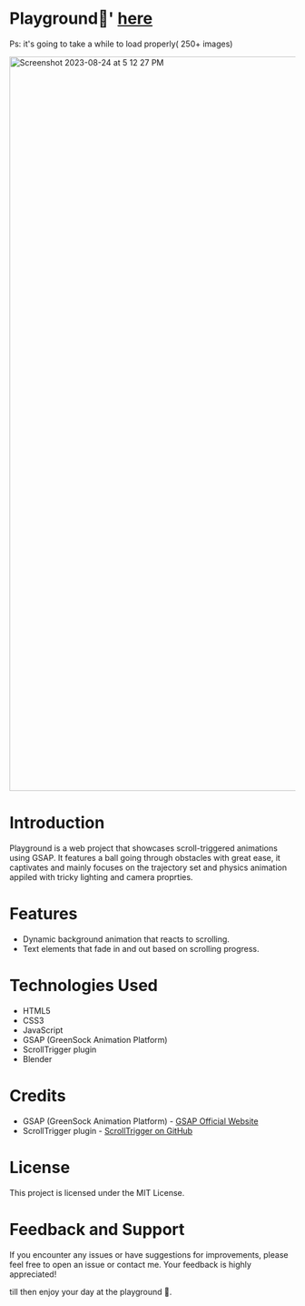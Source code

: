 # Playground🛝' [here](https://keep-rollin.vercel.app)
Ps: it's going to take a while to load properly( 250+ images)

<img width="1291" alt="Screenshot 2023-08-24 at 5 12 27 PM" src="https://github.com/tanishajain11/Playground/assets/89931842/ef63eeee-b998-4ab1-8005-d04bd929b41f">

# Introduction

Playground is a web project that showcases scroll-triggered animations using GSAP. It features a ball going through obstacles with great ease, it captivates and mainly focuses on 
the trajectory set and physics animation appiled with tricky lighting and camera proprties.

# Features

- Dynamic background animation that reacts to scrolling.
- Text elements that fade in and out based on scrolling progress.

# Technologies Used

- HTML5
- CSS3
- JavaScript
- GSAP (GreenSock Animation Platform)
- ScrollTrigger plugin
- Blender

# Credits

- GSAP (GreenSock Animation Platform) - [GSAP Official Website](https://greensock.com/gsap/)
- ScrollTrigger plugin - [ScrollTrigger on GitHub](https://github.com/topics/scrolltrigger)

# License

This project is licensed under the MIT License.

# Feedback and Support

If you encounter any issues or have suggestions for improvements, please feel free to open an issue or contact me. Your feedback is highly appreciated!

till then enjoy your day at the playground 🛝.
